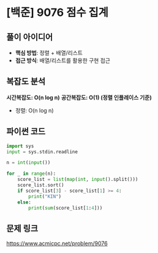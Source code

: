 # [백준] 9076 점수 집계

## 풀이 아이디어
- **핵심 방법**: 정렬 + 배열/리스트
- **접근 방식**: 배열/리스트를 활용한 구현 접근

## 복잡도 분석
**시간복잡도: O(n log n)**
**공간복잡도: O(1) (정렬 인플레이스 기준)**
- 정렬: O(n log n)

## 파이썬 코드
```python
import sys
input = sys.stdin.readline

n = int(input())

for _ in range(n):
    score_list = list(map(int, input().split()))
    score_list.sort()
    if score_list[3] - score_list[1] >= 4:
        print("KIN")
    else:
        print(sum(score_list[1:4]))
```

## 문제 링크
https://www.acmicpc.net/problem/9076
